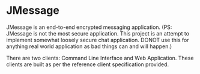# JMessage

JMessage is an end-to-end encrypted messaging application. 
(PS: JMessage is not the most secure application. This project is an attempt to implement somewhat loosely secure chat application. DONOT use this for anything real world application as bad things can and will happen.)

There are two clients: Command Line Interface and Web Application. These clients are built as per the reference client specification provided.